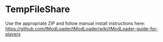 # TempFileShare

Use the appropriate ZIP and follow manual install instructions here: https://github.com/tModLoader/tModLoader/wiki/tModLoader-guide-for-players
